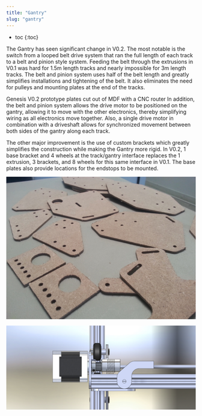 ```yaml
---
title: "Gantry"
slug: "gantry"
---
```


* toc
{:toc}

The Gantry has seen significant change in V0.2. The most notable is the switch from a looped belt drive system that ran the full length of each track to a belt and pinion style system. Feeding the belt through the extrusions in V0.1 was hard for 1.5m length tracks and nearly impossible for 3m length tracks. The belt and pinion system uses half of the belt length and greatly simplifies installations and tightening of the belt. It also eliminates the need for pulleys and mounting plates at the end of the tracks.

Genesis V0.2 prototype plates cut out of MDF with a CNC router
In addition, the belt and pinion system allows the drive motor to be positioned on the gantry, allowing it to move with the other electronics, thereby simplifying wiring as all electronics move together. Also, a single drive motor in combination with a driveshaft allows for synchronized movement between both sides of the gantry along each track.

The other major improvement is the use of custom brackets which greatly simplifies the construction while making the Gantry more rigid. In V0.2, 1 base bracket and 4 wheels at the track/gantry interface replaces the 1 extrusion, 3 brackets, and 8 wheels for this same interface in V0.1. The base plates also provide locations for the endstops to be mounted.

![GenesisV2Plates.jpg](GenesisV2Plates.jpg)



![Gantry_Belt_and_Pinion_System.jpg](Gantry_Belt_and_Pinion_System.jpg)

